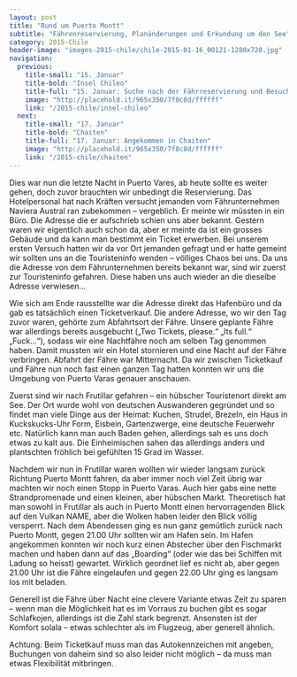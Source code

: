 ```yaml
---
layout: post
title: "Rund um Puerto Montt"
subtitle: "Fährenreservierung, Planänderungen und Erkundung um den See"
category: 2015-Chile
header-image: "images-2015-chile/chile-2015-01-16_00121-1280x720.jpg"
navigation:
  previous:
    title-small: "15. Januar"
    title-bold: "Insel Chileo"
    title-full: "15. Januar: Suche nach der Fährreservierung und Besuch der Insel Chileo"
    image: "http://placehold.it/965x350/7f8c8d/ffffff"
    link: "/2015-chile/insel-chileo"
  next:
    title-small: "17. Januar"
    title-bold: "Chaiten"
    title-full: "17. Januar: Angekommen in Chaiten"
    image: "http://placehold.it/965x350/7f8c8d/ffffff"
    link: "/2015-chile/chaiten"
---
```

Dies war nun die letzte Nacht in Puerto Vares, ab heute sollte es weiter gehen, doch zuvor brauchten wir unbedingt die Reservierung. Das Hotelpersonal hat nach Kräften versucht jemanden vom Fährunternehmen Naviera Austral ran zubekommen – vergeblich. Er meinte wir müssten in ein Büro. Die Adresse die er aufschrieb schien uns aber bekannt. Gestern waren wir eigentlich auch schon da, aber er meinte da ist ein grosses Gebäude und da kann man bestimmt ein Ticket erwerben. Bei unserem ersten Versuch hatten wir da vor Ort jemanden gefragt und er hatte gemeint wir sollten uns an die Touristeninfo wenden – völliges Chaos bei uns. Da uns die Adresse von dem Fährunternehmen bereits bekannt war, sind wir zuerst zur Touristeninfo gefahren. Diese haben uns auch wieder an die dieselbe Adresse verwiesen...

Wie sich am Ende rausstellte war die Adresse direkt das Hafenbüro und da gab es tatsächlich einen Ticketverkauf. Die andere Adresse, wo wir den Tag zuvor waren, gehörte zum Abfahrtsort der Fähre. Unsere geplante Fähre war allerdings bereits ausgebucht („Two Tickets, please.“ „Its full.“ „Fuck…“), sodass wir eine Nachtfähre noch am selben Tag genommen haben. Damit mussten wir ein Hotel stornieren und eine Nacht auf der Fähre verbringen. Abfahrt der Fähre war Mitternacht. Da wir zwischen Ticketkauf und Fähre nun noch fast einen ganzen Tag hatten konnten wir uns die Umgebung von Puerto Varas genauer anschauen. 

Zuerst sind wir nach Frutillar gefahren – ein hübscher Touristenort direkt am See. Der Ort wurde wohl von deutschen Auswanderen gegründet und so findet man viele Dinge aus der Heimat: Kuchen, Strudel, Brezeln, ein Haus in Kuckskucks-Uhr Form, Eisbein, Gartenzwerge, eine deutsche Feuerwehr etc. Natürlich kann man auch Baden gehen, allerdings sah es uns doch etwas zu kalt aus. Die Einheimischen sahen das allerdings anders und plantschten fröhlich bei gefühlten 15 Grad im Wasser. 

Nachdem wir nun in Frutillar waren wollten wir wieder langsam zurück Richtung Puerto Montt fahren, da aber immer noch viel Zeit übrig war machten wir noch einen Stopp in Puerto Varas. Auch hier gabs eine nette Strandpromenade und einen kleinen, aber hübschen Markt. Theoretisch hat man sowohl in Frutillar als auch in Puerto Montt einen hervorragenden Blick auf den Vulkan NAME, aber die Wolken haben leider den Blick völlig versperrt. 
Nach dem Abendessen ging es nun ganz gemütlich zurück nach Puerto Montt, gegen 21.00 Uhr sollten wir am Hafen sein. Im Hafen angekommen konnten wir noch kurz einen Abstecher über den Fischmarkt machen und haben dann auf das „Boarding“ (oder wie das bei Schiffen mit Ladung so heisst) gewartet. Wirklich geordnet lief es nicht ab, aber gegen 21.00 Uhr ist die Fähre eingelaufen und gegen 22.00 Uhr ging es langsam los mit beladen.  

Generell ist die Fähre über Nacht eine clevere Variante etwas Zeit zu sparen – wenn man die Möglichkeit hat es im Vorraus zu buchen gibt es sogar Schlafkojen, allerdings ist die Zahl stark begrenzt. Ansonsten ist der Komfort solala – etwas schlechter als im Flugzeug, aber generell ähnlich. 

Achtung: Beim Ticketkauf muss man das Autokennzeichen mit angeben, Buchungen von daheim sind so also leider nicht möglich – da muss man etwas Flexibilität mitbringen. 